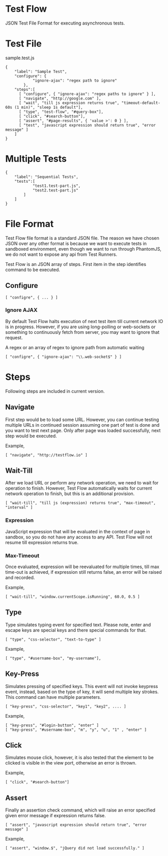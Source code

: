 # Test Flow
JSON Test File Format for executing asynchronous tests.

# Test File

sample.test.js

    {
        "label": "Sample Test",
        "configure": {
                "ignore-ajax": "regex path to ignore"
            },
        "steps":[
          [ "configure", { "ignore-ajax": "regex paths to ignore" } ],
          [ "navigate", "http://google.com" ],
          [ "wait", "till js expression returns true", "timeout-default-60s (1 min)", "sleep 1s default"],
          [ "type", "test-flow", "#query-box"],
          [ "click", "#search-button"],
          [ "assert", "#page-results", { 'value >': 0 } ],
          [ "test", "javascript expression should return true", "error message" ]
        ]
    }

# Multiple Tests

    {
        "label": "Sequential Tests",
        "tests":[
                "test1.test-part.js",
                "test2.test-part.js"
            ]
        ]
    }


# File Format
Test Flow file format is a standard JSON file. The reason we have chosen JSON over any other format is because we want to execute tests in sandboxed environment, even though we want to run through PhantomJS, we do not want to expose any api from Test Runners.

Test Flow is an JSON array of steps. First item in the step identifies command to be executed.



## Configure

    [ "configre", { ... } ]
    
### Ignore AJAX
By default Test Flow halts execution of next test item till current network IO is in progress. However, if you are using long-polling or web-sockets or something to continuously fetch from server, you may want to ignore that request.

A regex or an array of regex to ignore path from automatic waiting

    [ "configre", { "ignore-ajax": "\\.web-socket$" } ]

# Steps
Following steps are included in current version.

## Navigate
First step would be to load some URL. However, you can continue testing multiple URLs in continued session assuming one part of test is done and you want to test next page. Only after page was loaded successfully, next step would be executed.

Example,

    [ "navigate", "http://testflow.io" ]

## Wait-Till
After we load URL or perform any network operation, we need to wait for operation to finish. However, 
Test Flow automatically waits for current network operation to finish, but this is an additional provision.

    [ "wait-till", "till js (expression) returns true", "max-timeout", "interval" ]

### Expression    
JavaScript expression that will be evaluated in the context of page in sandbox, so you do not have any access to any API. Test Flow will not resume till expression returns true.

### Max-Timeout
Once evaluated, expression will be reevaluated for multiple times, till max time-out is achieved, if expression still returns false, an error will be raised and recorded.

Example,

    [ "wait-till", "window.currentScope.isRunning", 60.0, 0.5 ]

## Type
Type simulates typing event for specified text. Please note, enter and escape keys are special keys and there special commands for that.

    [ "type", "css-selector", "text-to-type" ]

Example,

    [ "type", "#username-box", "my-username"],

## Key-Press
Simulates pressing of specified keys. This event will not invoke keypress event, instead, based on the type of key, it will send multiple key strokes. This command can have multiple parameters.

    [ "key-press", "css-selector", "key1", "key2", .... ]

Example,

    [ "key-press", "#login-button", "enter" ]
    [ "key-press", "#username-box", "m", "y", "u", "1" , "enter" ]

## Click
Simulates mouse click, however, it is also tested that the element to be clicked is visible in the view port, otherwise an error is thrown.

Example,

    [ "click", "#search-button"]

## Assert
Finally an assertion check command, which will raise an error specified given error message if expression returns false.

    [ "assert", "javascript expression should return true", "error message" ]

Example,

    [ "assert", "window.$", "jQuery did not load successfully." ]
